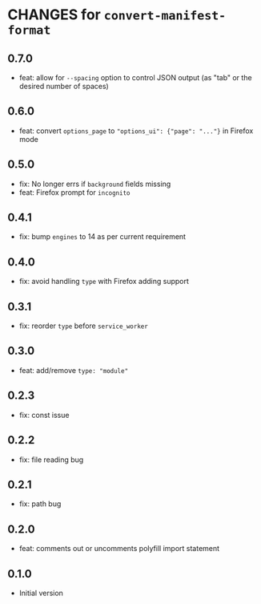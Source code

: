 # CHANGES for `convert-manifest-format`

## 0.7.0

- feat: allow for `--spacing` option to control JSON output (as
    "tab" or the desired number of spaces)

## 0.6.0

- feat: convert `options_page` to `"options_ui": {"page": "..."}` in
    Firefox mode

## 0.5.0

- fix: No longer errs if `background` fields missing
- feat: Firefox prompt for `incognito`

## 0.4.1

- fix: bump `engines` to 14 as per current requirement

## 0.4.0

- fix: avoid handling `type` with Firefox adding support

## 0.3.1

- fix: reorder `type` before `service_worker`

## 0.3.0

- feat: add/remove `type: "module"`

## 0.2.3

- fix: const issue

## 0.2.2

- fix: file reading bug

## 0.2.1

- fix: path bug

## 0.2.0

- feat: comments out or uncomments polyfill import statement

## 0.1.0

- Initial version
